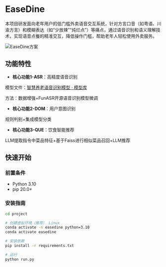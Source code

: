 # EaseDine
本项目研发面向老年用户的低门槛外卖语音交互系统，针对方言口音（如粤语、川渝方言）和模糊表达（如“少放辣”“炖烂点”）等痛点，通过语音识别和语义理解技术，实现语音点餐的精准交互，降低操作门槛，帮助老年人轻松使用外卖服务。

![EaseDine方案](E:\githubworkspace\EaseDine\EaseDine方案.png)

## 功能特性

- **核心功能1-ASR**：高精度语音识别

模型文件：[智慧养老语音识别模型 · 模型库](https://www.modelscope.cn/models/wjh6002/speech_recognition_moel)

方法：数据增强+FunASR开源语音识别模型微调
- **核心功能2-DOM**：用户意图识别

规则判别+集成模型分类
- **核心功能3-QUE**：饮食智能推荐

LLM提取指令中菜品特征+基于Faiss进行相似菜品召回+LLM推荐

## 快速开始

### 前置条件

- Python 3.10
- pip 20.0+

### 安装指南

```bash
cd project

# 创建虚拟环境（推荐） Linux
conda activate -n easedine python=3.10
conda activate easedine

# 安装依赖
pip install -r requirements.txt

# 运行
python run.py
```